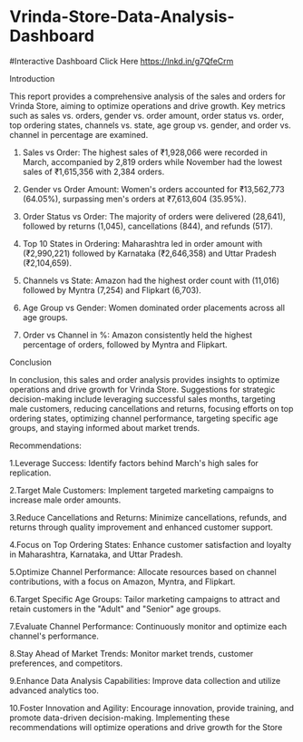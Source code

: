 # Vrinda-Store-Data-Analysis-Dashboard
#Interactive Dashboard Click Here
https://lnkd.in/g7QfeCrm

Introduction

This report provides a comprehensive analysis of the sales and orders for Vrinda Store, aiming to optimize operations and drive growth. Key metrics such as sales vs. orders, gender vs. order amount, order status vs. order, top ordering states, channels vs. state, age group vs. gender, and order vs. channel in percentage are examined.

1. Sales vs Order:
The highest sales of ₹1,928,066 were recorded in March, accompanied by 2,819 orders while November had the lowest sales of ₹1,615,356 with 2,384 orders.

2. Gender vs Order Amount:
Women's orders accounted for ₹13,562,773 (64.05%), surpassing men's orders at ₹7,613,604 (35.95%).

3. Order Status vs Order:
The majority of orders were delivered (28,641), followed by returns (1,045), cancellations (844), and refunds (517).

4. Top 10 States in Ordering:
Maharashtra led in order amount with (₹2,990,221) followed by Karnataka (₹2,646,358) and Uttar Pradesh (₹2,104,659).

5. Channels vs State:
Amazon had the highest order count with (11,016) followed by Myntra (7,254) and Flipkart (6,703).

6. Age Group vs Gender:
Women dominated order placements across all age groups.

7. Order vs Channel in %:
Amazon consistently held the highest percentage of orders, followed by Myntra and Flipkart.

Conclusion

In conclusion, this sales and order analysis provides insights to optimize operations and drive growth for Vrinda Store. Suggestions for strategic decision-making include leveraging successful sales months, targeting male customers, reducing cancellations and returns, focusing efforts on top ordering states, optimizing channel performance, targeting specific age groups, and staying informed about market trends.

Recommendations:

1.Leverage Success: Identify factors behind March's high sales for replication.

2.Target Male Customers: Implement targeted marketing campaigns to increase male order amounts.

3.Reduce Cancellations and Returns: Minimize cancellations, refunds, and returns through quality improvement and enhanced customer support.

4.Focus on Top Ordering States: Enhance customer satisfaction and loyalty in Maharashtra, Karnataka, and Uttar Pradesh.

5.Optimize Channel Performance: Allocate resources based on channel contributions, with a focus on Amazon, Myntra, and Flipkart.

6.Target Specific Age Groups: Tailor marketing campaigns to attract and retain customers in the "Adult" and "Senior" age groups.

7.Evaluate Channel Performance: Continuously monitor and optimize each channel's performance.

8.Stay Ahead of Market Trends: Monitor market trends, customer preferences, and competitors.

9.Enhance Data Analysis Capabilities: Improve data collection and utilize advanced analytics too.

10.Foster Innovation and Agility: Encourage innovation, provide training, and promote data-driven decision-making. Implementing these recommendations will optimize operations and drive growth for the Store
